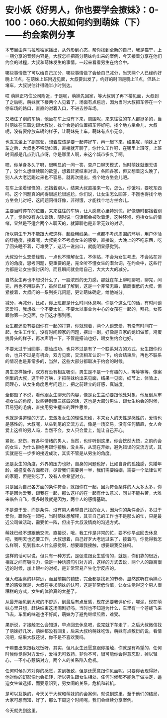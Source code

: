 # 安小妖《好男人，你也要学会撩妹》：0-100：060.大叔如何约到萌妹（下）——约会案例分享

本节目由喜马拉雅独家播出，从外形到心态，帮你找到全新的自己，我是猫宁，上一期分享的音频内容是，大叔怎样把高分萌妹约出来的案例，今天接着分享在他们约会的过程，大叔和萌妹发生的事情，一起来看看男生在约会中。

哪些事情做了可以给自己加分，哪些事情做了会给自己减分，当天两个人已经约好晚上11点，在萌妹上班附近见面，大叔要出发了，约好的时间是晚上11点，但路上堵车，大叔说估计得晚半小时到达。

哎 萌妹正巧住公司附近，于是呢，萌妹先回家，等大叔到了再下楼见面，大叔到了之后呢，萌妹就下楼两个人见着了，场面有点尴尬，因为当时大叔把车停在一个停车场的路口，直直的对着入口，不进去停车场。

又堵住了别的车辆，他坐在车上没有下来，周围呢，来来往往的车人都挺多的，当时萌妹在车窗边跟大叔说，找个合适的位置把车停好吧，找个地方坐会儿，大叔呢，没有要停放车辆的样子，让萌妹先上车，萌妹有点小无奈。

也乖乖坐上了副驾驶，想着应该是要一起停好车，再一起下来，结果呢，萌妹上了车之后，大叔也不移动位置，直接就开聊了，你什么工作呀，在哪里上班呀，上班时间都是几点到几点呀，你是哪里人啊，来这个城市多久了啊。

嗯，你单身多久了呀，很明显的一问一答，查户口聊天模式，当时萌妹就很无语了，没什么想继续聊的欲望，想着赶紧结束对话，各回各家，但又想着这么晚了，别人从大老远跑过来也不容易，就再次提出，找个地方坐会儿吧。

在车上坐着怪怪的，还挡着别人，结果大叔直接来一句，怎么，你饿吗，要吃东西吗，这个问题真的问得很尴尬很尴尬，你们说，让女生怎么回答，不饿也得找个地方坐会儿对吧，这问题问得好像，非得饿，才能找个地方坐会儿。

主要当时停车的位置，来来往往的车辆，让人感觉心里特别慌，好像随时都挡着别人了，觉得没有办法谈话，随时说一句话都会被吹着走，这种环境，包括女生的情绪，显然是不适合两个人聊天的，就算聊也是非常无效的对话。

所以男生千万不能跟大叔这样，超级粗线条，一点都不考虑周围的环境，用户体验的舒适度，接着呢，大叔完全不考虑女生的感受，直接说，大晚上的不吃东西，吃了回头睡不着，可难受了，这话一说出口，就能明显感觉到。

大叔没什么恋爱经验，一点也不理解女生，不体贴，不会为女生考虑，不会站在对方的角度，思考问题，更重要的是，完全听不懂女生的潜台词，在约会中，这些行为都是让女生很讨厌的，而且瞬间就会给自己，大大大大的减分。

自然女生再也不想说什么了，一股浓烈的无力感，那就在车上聊吧聊吧，聊完，问完，再也不用联系了，虽然已经了解到，这是一个非常无趣，情商很低的大叔，但紧接着，大叔问的一系列突兀问题，更让萌妹确定，给他减分。

减分，再减分，比如，你上班都是什么时间休息啊，你是个这么忙的话，有时间谈恋爱吗，我想找一个不要太忙，不要太以事业为中心的女孩在一起的，拜托，女孩跟你第一次见面，你们这才哪到哪。

女生都还没有要跟你在一起的打算，你就想着，两个人谈恋爱，有没有时间在一起，女生工作忙，没有时间顾家的问题，摆出一副，好像是自家的媳妇做菜，鸡蛋挑骨头的样子，再次声明一下，不管是搭讪也好，跟女生约会也好。

不要太过于当回事，搭讪成功，也只不过是有了一个联系对方的方式，女生跟你约会，也只不过是有机会，双方见面，交流相互认识一下，约会结束后，再也不联系的情况也是非常多的，当然，这些大部分都取决于约会的时候。

男生怎样操作，双方有没有相互吸引，男生是不是一个有趣的人，等等等等，像案例里的大叔，这千呼万唤，才把萌妹约出来见面，结果一见面，细节上，体验上，同理心，从女生角度思考问题上，把之前建立的好感，真诚度。

全都毁了不说，看他跟女生聊天的内容，像是女生主动要跟他处对象，他反倒从审视女生的角度，说些特别飘三拣四的话，这也是大部分男生，跟女生约会的时候，容易犯的毛病，直接用男生擅长的理性思维。

也就是讲道理的方式，去激发女生的理性思维，本来女人的天性是感性的，爱情也是感性的，大叔呢，从头到尾的交流方式，像是一场交易，没有任何情趣，女人会爱上这样的男人吗，当然不会，女人只会爱上，能让自己开心。

紧张，悲伤，有各种情绪的男人，当然，也许听到这里，你会恍然大悟，之前约会的女生，为什么拒绝再跟你接触，没关系，从现在开始，避免错误的交流方式，其实就是在一步步的接近成功，其实不管是从男生的角度。

还是女生的角度，外界的压力也好，自身的问题也好，比如自身的孤独感，失婚年龄，被盛夏各方面都好，尽管我们需要另一半，我们需要婚姻，需要一个法律认可的家庭，但是别忘了，没有人会希望对方。

只是因为自己各方面的条件符合，就跟你在一起，因为符合条件的人太多太多，你不是因为爱我，跟我在一起，那么这样的在一起有什么意义，同甘不能共苦，大难来临各自飞，很多时候就是因为，两个人的感情基础。

不是源于爱，而是条件，没有男人希望自己找的女人，因为你的条件合适，多过于爱你，跟你在一起吧，当时萌妹想解释，其实自己的工作也不是那么的忙，只是最近公司做活动，需要忙一阵，但出于大叔没情商的沟通方式。

萌妹已经不想跟他交流，直接说，哦，我工作是非常的忙，要不你早点回去休息吧，我明天也还要工作，大叔想着，自己好歹大老远过来了，接着问，你觉得我怎么样啊，见到我本人什么感觉啊，想要跟我接触，想要跟我交往吗。

这样的话可以说，但只有一种方式，是促进跟女生感情的，就是，你们靠的很近，相互之间有吸引力，像是一种诱惑勾引对方的，这样的方式去说，两个人的距离很近的时候，加上眼神的对视，是非常容易产生化学反应的。

但大叔距离的非常远，而且前期的铺垫，完全都是找死的节奏，显然这听在萌妹心里的感受就是，大叔在寻求萌妹的认可，这是非常低价值，让女生觉得这个男人很糟糕的方式，女生的体验真的太差了。

从最开始见到大叔的不舒适，到最后有点反感，现在还要我评价你，哪泥，现在萌妹心里只想，赶快结束这场闹剧好吗，当时也不知道为什么，车里有一个苍蝇飞来飞去，车里的味道也不好闻，萌妹为了避免继续煎熬，难受。

果断说，才接触怎么会知道，早点回去休息吧，说完就下车走了，之后大叔微信找了萌妹好几次，萌妹都没有回复，后来大叔约萌妹吃饭，萌妹有点敷衍的说，看情况吧，结果大叔还说，你不是不喜欢我吗。

干嘛要出来跟我吃饭呀，其实，但凡女生还愿意跟你接触，你就是有希望的，任何时候你觉得对方爱你，爱得无可救药，非你不可，很可能你会得意忘形，掉以轻心，一不小心惹恼对方，两个人的关系陷入危机。

任何时候对方对你的感觉，差到极致，但是还愿意跟你见面呢，只要你表现得好，他对你的幻影像也会扭转，所以男生跟女生相处，任何时候都不能急于做决定，逼迫女生做选择，而要意识到，男女间的关系，危机和转机。

是可以互换的，今天关于大叔和萌妹的约会案例，就说到这里，至于他们的结局，大家可想而知，好了，那么下周这个时间呢，我们会继续分享案例。

今天就先到这里。